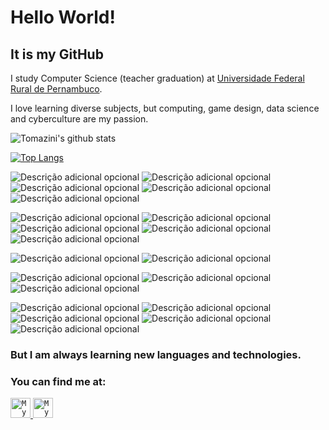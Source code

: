 
<h1>Hello World!</h1>


<h2>It is my GitHub</h2>
<p>I study Computer Science (teacher  graduation) at <a href = http://www.ufrpe.br/br/content/licenciatura-em-computa%C3%A7%C3%A3o>Universidade Federal Rural de Pernambuco</a>.</p>
<p>I love learning diverse subjects, but computing, game design, data science and cyberculture are my passion.</p>




![Tomazini's github stats](https://github-readme-stats.vercel.app/api?username=rtomazini42&count_private=false&show_icons=true&theme=material-palenight&hide_border=true&hide=stars&hide_title=true)

[![Top Langs](https://github-readme-stats.vercel.app/api/top-langs/?username=rtomazini42&hide=html,css,jupyter%20notebook&theme=material-palenight&hide_border=true)](https://github.com/rtomazini42/github-readme-stats)


![Descrição adicional opcional](https://img.shields.io/badge/-Python-ff7b00?logo=python&logoColor=48cae4&style=flat)
![Descrição adicional opcional](https://img.shields.io/badge/-Java-ff7b00?logo=openjdk&logoColor=48cae4&style=flat)
![Descrição adicional opcional](https://img.shields.io/badge/-C-ff7b00?logo=C&logoColor=48cae4&style=flat)
![Descrição adicional opcional](https://img.shields.io/badge/-JavaScript-ff7b00?logo=javascript&logoColor=48cae4&style=flat)
![Descrição adicional opcional](https://img.shields.io/badge/-Delphi_Pascal-ff7b00?logo=delphi&logoColor=48cae4&style=flat)


![Descrição adicional opcional](https://img.shields.io/badge/-Git-ff0000?logo=git&logoColor=ffffff&style=flat)
![Descrição adicional opcional](https://img.shields.io/badge/-SQL-ff0000?logo=mysql&logoColor=ffffff&style=flat)
![Descrição adicional opcional](https://img.shields.io/badge/-FireBase-ff0000?logo=firebase&logoColor=ffffff&style=flat)
![Descrição adicional opcional](https://img.shields.io/badge/-Linux-ff0000?logo=linux&logoColor=ffffff&style=flat)
![Descrição adicional opcional](https://img.shields.io/badge/-Pop!Os-ff0000?logo=popos&logoColor=ffffff&style=flat)

![Descrição adicional opcional](https://img.shields.io/badge/-Godot-48cae4?logo=godotengine&logoColor=ffffff&style=flat)
![Descrição adicional opcional](https://img.shields.io/badge/-Unity-48cae4?logo=unity&logoColor=ffffff&style=flat)

![Descrição adicional opcional](https://img.shields.io/badge/-Wordpress-07273d?logo=wordpress&logoColor=ffffff&style=flat)
![Descrição adicional opcional](https://img.shields.io/badge/-AndroidStudio-07273d?logo=androidstudio&logoColor=ffffff&style=flat)
![Descrição adicional opcional](https://img.shields.io/badge/-RStudio-07273d?logo=rstudioide&logoColor=ffffff&style=flat)

![Descrição adicional opcional](https://img.shields.io/badge/-Photoshop-464544?logo=adobephotoshop&logoColor=ffffff&style=flat)
![Descrição adicional opcional](https://img.shields.io/badge/-Canva-464544?logo=canva&logoColor=ffffff&style=flat)
![Descrição adicional opcional](https://img.shields.io/badge/-Illustrator-464544?logo=adobeillustrator&logoColor=ffffff&style=flat)
![Descrição adicional opcional](https://img.shields.io/badge/-Gimp-464544?logo=gimp&logoColor=ffffff&style=flat)
![Descrição adicional opcional](https://img.shields.io/badge/-Inkscape-464544?logo=inkscape&logoColor=ffffff&style=flat)



<h3> But I am always learning new languages and technologies. </h3>

<h3> You can find me at: </h3>

<a href="https://www.linkedin.com/in/renan-tomazini/">
  <code><img alt="My linkedin" width="32" src="https://cdn.icon-icons.com/icons2/1099/PNG/512/1485482199-linkedin_78667.png" /></code>
</a>

<a href="mailto:renantomazini@gmail.com">
  <code><img alt="My e-mail" width="32" src="https://cdn.icon-icons.com/icons2/1826/PNG/512/4202011emailgmaillogomailsocialsocialmedia-115677_115624.png" /></code>
</a>
